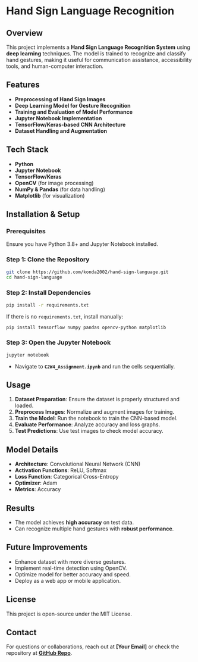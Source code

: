 # Hand Sign Language Recognition

## Overview
This project implements a **Hand Sign Language Recognition System** using **deep learning** techniques. The model is trained to recognize and classify hand gestures, making it useful for communication assistance, accessibility tools, and human-computer interaction.

## Features
- **Preprocessing of Hand Sign Images**
- **Deep Learning Model for Gesture Recognition**
- **Training and Evaluation of Model Performance**
- **Jupyter Notebook Implementation**
- **TensorFlow/Keras-based CNN Architecture**
- **Dataset Handling and Augmentation**

## Tech Stack
- **Python**
- **Jupyter Notebook**
- **TensorFlow/Keras**
- **OpenCV** (for image processing)
- **NumPy & Pandas** (for data handling)
- **Matplotlib** (for visualization)

## Installation & Setup
### Prerequisites
Ensure you have Python 3.8+ and Jupyter Notebook installed.

### Step 1: Clone the Repository
```sh
git clone https://github.com/konda2002/hand-sign-language.git
cd hand-sign-language
```

### Step 2: Install Dependencies
```sh
pip install -r requirements.txt
```

If there is no `requirements.txt`, install manually:
```sh
pip install tensorflow numpy pandas opencv-python matplotlib
```

### Step 3: Open the Jupyter Notebook
```sh
jupyter notebook
```
- Navigate to **`C2W4_Assignment.ipynb`** and run the cells sequentially.

## Usage
1. **Dataset Preparation**: Ensure the dataset is properly structured and loaded.
2. **Preprocess Images**: Normalize and augment images for training.
3. **Train the Model**: Run the notebook to train the CNN-based model.
4. **Evaluate Performance**: Analyze accuracy and loss graphs.
5. **Test Predictions**: Use test images to check model accuracy.

## Model Details
- **Architecture**: Convolutional Neural Network (CNN)
- **Activation Functions**: ReLU, Softmax
- **Loss Function**: Categorical Cross-Entropy
- **Optimizer**: Adam
- **Metrics**: Accuracy

## Results
- The model achieves **high accuracy** on test data.
- Can recognize multiple hand gestures with **robust performance**.

## Future Improvements
- Enhance dataset with more diverse gestures.
- Implement real-time detection using OpenCV.
- Optimize model for better accuracy and speed.
- Deploy as a web app or mobile application.

## License
This project is open-source under the MIT License.

## Contact
For questions or collaborations, reach out at **[Your Email]** or check the repository at **[GitHub Repo](https://github.com/konda2002/hand-sign-language)**.


